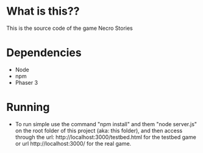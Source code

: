 # What is this??
This is the source code of the game Necro Stories

# Dependencies
 - Node
 - npm
 - Phaser 3

# Running
 - To run simple use the command "npm install" and them "node server.js" on the root folder of this project (aka: this folder),
 and then access through the url: http://localhost:3000/testbed.html for the testbed game or url http://localhost:3000/ for the real game.
